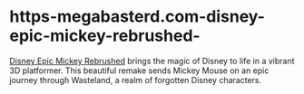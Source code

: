 # https-megabasterd.com-disney-epic-mickey-rebrushed-
[Disney Epic Mickey Rebrushed](https://megabasterd.com/disney-epic-mickey-rebrushed/) brings the magic of Disney to life in a vibrant 3D platformer. This beautiful remake sends Mickey Mouse on an epic journey through Wasteland, a realm of forgotten Disney characters.
